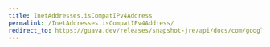 ```yaml
---
title: InetAddresses.isCompatIPv4Address
permalink: /InetAddresses.isCompatIPv4Address/
redirect_to: https://guava.dev/releases/snapshot-jre/api/docs/com/google/common/net/InetAddresses.html#isCompatIPv4Address-java.net.Inet6Address-
---
```

